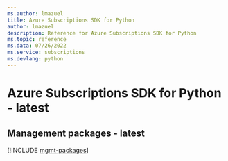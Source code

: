 ```yaml
---
ms.author: lmazuel
title: Azure Subscriptions SDK for Python
author: lmazuel
description: Reference for Azure Subscriptions SDK for Python
ms.topic: reference
ms.data: 07/26/2022
ms.service: subscriptions
ms.devlang: python
---
```

# Azure Subscriptions SDK for Python - latest

## Management packages - latest
[!INCLUDE [mgmt-packages](subscriptions-mgmt-index.md)]